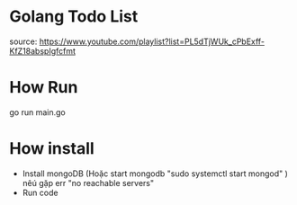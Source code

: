 # Golang Todo List
source: https://www.youtube.com/playlist?list=PL5dTjWUk_cPbExff-KfZ18abspIgfcfmt

# How Run
go run main.go

# How install
- Install mongoDB  (Hoặc start mongodb "sudo systemctl start mongod" ) nêú gặp err "no reachable servers"
- Run code 